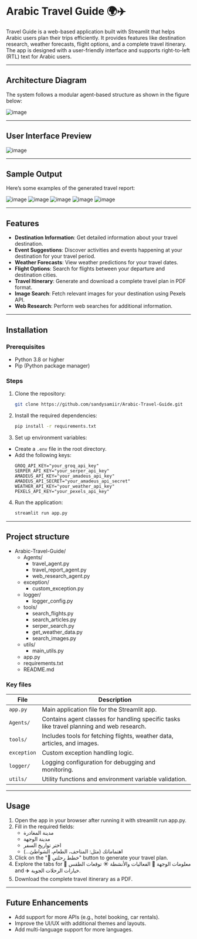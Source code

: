# Arabic Travel Guide 🌍✈️

Travel Guide is a web-based application built with Streamlit that helps Arabic users plan their trips efficiently. It provides features like destination research, weather forecasts, flight options, and a complete travel itinerary. The app is designed with a user-friendly interface and supports right-to-left (RTL) text for Arabic users.

---

## Architecture Diagram

The system follows a modular agent-based structure as shown in the figure below:

![image](https://github.com/user-attachments/assets/960fc026-98dc-4180-a4f1-df3952c12b8d)

---

## User Interface Preview

![image](https://github.com/user-attachments/assets/c87a7923-6c7e-43cd-b785-0a919befd5f8)

---

## Sample Output

Here’s some examples of the generated travel report:

![image](https://github.com/user-attachments/assets/ac3251ae-3b17-41f8-95cd-2dd27e673e6c)
![image](https://github.com/user-attachments/assets/16b6ac0a-226f-433f-97c2-0c1e45d36b57)
![image](https://github.com/user-attachments/assets/f6ca1ee1-689a-4ec2-9b95-d462ad7e833d)
![image](https://github.com/user-attachments/assets/071fc869-0253-4d9e-a774-a068ac2c6edd)
![image](https://github.com/user-attachments/assets/f4e00120-0f2a-4725-a66f-80b999c8cc5d)

---

## Features

- **Destination Information**: Get detailed information about your travel destination.
- **Event Suggestions**: Discover activities and events happening at your destination for your travel period.
- **Weather Forecasts**: View weather predictions for your travel dates.
- **Flight Options**: Search for flights between your departure and destination cities.
- **Travel Itinerary**: Generate and download a complete travel plan in PDF format.
- **Image Search**: Fetch relevant images for your destination using Pexels API.
- **Web Research**: Perform web searches for additional information.

---

## Installation

### Prerequisites
- Python 3.8 or higher
- Pip (Python package manager)

### Steps
1. Clone the repository:
   ```bash
   git clone https://github.com/sandysamiir/Arabic-Travel-Guide.git
   ```
2. Install the required dependencies:
   ```bash
   pip install -r requirements.txt
   ```
3. Set up environment variables:
- Create a `.env` file in the root directory.
- Add the following keys:
  ```env
  GROQ_API_KEY="your_groq_api_key"
  SERPER_API_KEY="your_serper_api_key"
  AMADEUS_API_KEY="your_amadeus_api_key"
  AMADEUS_API_SECRET="your_amadeus_api_secret"
  WEATHER_API_KEY="your_weather_api_key"
  PEXELS_API_KEY="your_pexels_api_key"
  ```
4. Run the application:
   ```bash
   streamlit run app.py
   ```
---

## Project structure
- Arabic-Travel-Guide/
  - Agents/
    - travel_agent.py
    - travel_report_agent.py
    - web_research_agent.py
  - exception/
    - custom_exception.py
  - logger/
    - logger_config.py
  - tools/
    - search_flights.py
    - search_articles.py
    - serper_search.py
    - get_weather_data.py
    - search_images.py
  - utils/
    - main_utils.py
  - app.py
  - requirements.txt
  - README.md

### Key files

| File | Description |
|------|-------------|
| `app.py` | Main application file for the Streamlit app. |
| `Agents/` | Contains agent classes for handling specific tasks like travel planning and web research. |
| `tools/` | Includes tools for fetching flights, weather data, articles, and images. |
| `exception` | Custom exception handling logic. |
| `logger/` | Logging configuration for debugging and monitoring. |
| `utils/` | Utility functions and environment variable validation. |

---

## Usage

1. Open the app in your browser after running it with streamlit run app.py.
2. Fill in the required fields:
   - مدينة المغادرة
   - مدينة الوجهة
   - اختر تواريخ السفر
   - اهتماماتك (مثل: المتاحف، الطعام، الشواطئ...)
4. Click on the "🚀 خطط رحلتي" button to generate your travel plan.
5. Explore the tabs for 📍 معلومات الوجهة 🎯 الفعاليات والأنشطة ☀️ توقعات الطقس and ✈️ خيارات الرحلات الجوية.
6. Download the complete travel itinerary as a PDF.

---

## Future Enhancements

- Add support for more APIs (e.g., hotel booking, car rentals).
- Improve the UI/UX with additional themes and layouts.
- Add multi-language support for more languages.
